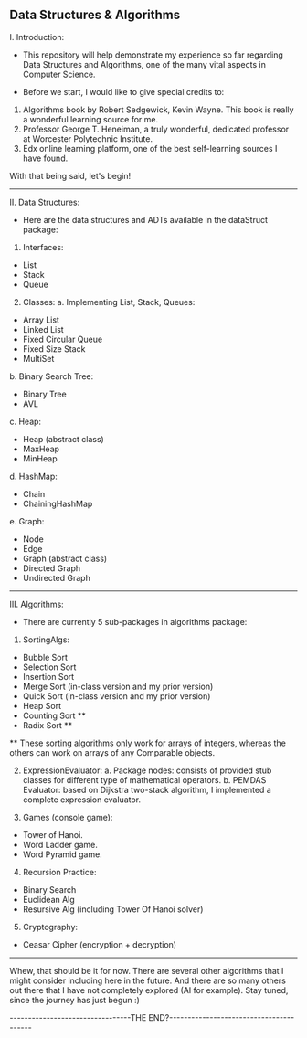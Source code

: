 Data Structures & Algorithms
-------------------------------------------------------


I. Introduction:
- This repository will help demonstrate my experience so far regarding Data Structures and Algorithms, one of the many vital aspects in Computer Science. 


- Before we start, I would like to give special credits to: 
1. Algorithms book by Robert Sedgewick, Kevin Wayne. This book is really a wonderful learning source for me. 
2. Professor George T. Heneiman, a truly wonderful, dedicated professor at Worcester Polytechnic Institute. 
3. Edx online learning platform, one of the best self-learning sources I have found.


With that being said, let's begin! 


----------------------------------------------------------------------
II. Data Structures: 
- Here are the data structures and ADTs available in the dataStruct package: 

1. Interfaces: 
- List
- Stack
- Queue

2. Classes: 
a. Implementing List, Stack, Queues: 
- Array List
- Linked List
- Fixed Circular Queue
- Fixed Size Stack
- MultiSet

b. Binary Search Tree: 
- Binary Tree
- AVL

c. Heap: 
- Heap (abstract class)
- MaxHeap
- MinHeap

d. HashMap: 
- Chain
- ChainingHashMap

e. Graph: 
- Node
- Edge
- Graph (abstract class)
- Directed Graph
- Undirected Graph


--------------------------------------------------------------------------------------
III. Algorithms: 
- There are currently 5 sub-packages in algorithms package: 
1. SortingAlgs: 
- Bubble Sort
- Selection Sort
- Insertion Sort
- Merge Sort (in-class version and my prior version)
- Quick Sort (in-class version and my prior version)
- Heap Sort
- Counting Sort ** 
- Radix Sort **

** These sorting algorithms only work for arrays of integers, whereas the others can work on arrays of any Comparable objects. 

2. ExpressionEvaluator: 
a. Package nodes: consists of provided stub classes for different type of mathematical operators. 
b. PEMDAS Evaluator: based on Dijkstra two-stack algorithm, I implemented a complete expression evaluator. 

3. Games (console game): 
- Tower of Hanoi. 
- Word Ladder game.
- Word Pyramid game. 

4. Recursion Practice: 
- Binary Search 
- Euclidean Alg
- Resursive Alg (including Tower Of Hanoi solver)

5. Cryptography: 
- Ceasar Cipher (encryption + decryption)


--------------------------------------------------------------------------------
Whew, that should be it for now. There are several other algorithms that I might consider including here in the future. And there are so many others out there that I have not completely explored (AI for example). Stay tuned, since the journey has just begun :)


---------------------------------THE END?----------------------------------------
